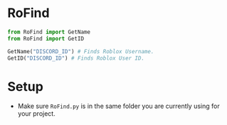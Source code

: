 # RoFind
```py
from RoFind import GetName
from RoFind import GetID

GetName("DISCORD_ID") # Finds Roblox Username.
GetID("DISCORD_ID") # Finds Roblox User ID.
```

# Setup
- Make sure `RoFind.py` is in the same folder you are currently using for your project.
